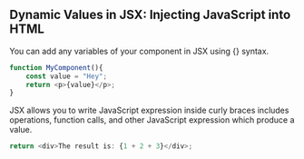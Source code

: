 ## Dynamic Values in JSX: Injecting JavaScript into HTML

You can add any variables of your component in JSX using {} syntax.
```javascript
function MyComponent(){
    const value = "Hey";
    return <p>{value}</p>;
}
```
JSX allows you to write JavaScript expression inside curly braces includes operations, function calls, and other JavaScript expression which produce a value.
```javascript
return <div>The result is: {1 + 2 + 3}</div>;
```

